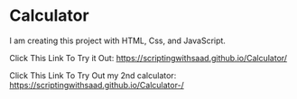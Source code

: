 # Calculator
I am creating this project with HTML, Css, and JavaScript.


Click This Link To Try it Out: https://scriptingwithsaad.github.io/Calculator/

Click This Link To Try Out my 2nd calculator: https://scriptingwithsaad.github.io/Calculator-/
